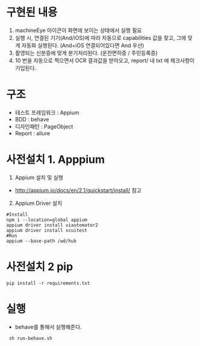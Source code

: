 # 구현된 내용
1. machineEye 아이콘이 화면에 보이는 상태에서 실행 필요
2. 실행 시, 연결된 기기(And/iOS)에 따라 자동으로 capabilities 값을 찾고, 그에 맞게 자동화 실행된다. (And+iOS 연결되어있다면 And 우선)
3. 촬영되는 신분증에 맞게 분기처리된다. (운전면허증 / 주민등록증)
4. 10 번을 자동으로 찍으면서 OCR 결과값을 받아오고, report/ 내 txt 에 체크사항이 기입된다.

# 구조
- 테스트 프레임워크 : Appium
- BDD : behave
- 디자인패턴 : PageObject
- Report : allure

# 사전설치 1. Apppium
1. Appium 설치 및 실행
- http://appium.io/docs/en/2.1/quickstart/install/ 참고

2. Appium Driver 설치
```
#Install
npm i --location=global appium
appium driver install uiautomator2
appium driver install xcuitest
#Run
appium --base-path /wd/hub
```
# 사전설치 2 pip
```
pip install -r requirements.txt
```

# 실행
- behave를 통해서 실행해준다.

```
 sh run-behave.sh 
```

